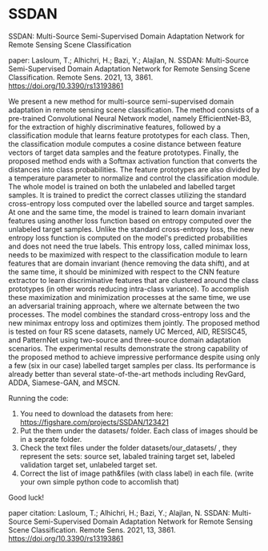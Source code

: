# SSDAN
SSDAN: Multi-Source Semi-Supervised Domain Adaptation Network for Remote Sensing Scene Classification

paper: Lasloum, T.; Alhichri, H.; Bazi, Y.; Alajlan, N. SSDAN: Multi-Source Semi-Supervised Domain Adaptation Network for Remote Sensing Scene Classification. Remote Sens. 2021, 13, 3861. https://doi.org/10.3390/rs13193861


We present a new method for multi-source semi-supervised domain adaptation in remote sensing scene classification. The method consists of a pre-trained Convolutional Neural Network model, namely EfficientNet-B3, for the extraction of highly discriminative features, followed by a classification module that learns feature prototypes for each class. Then, the classification module computes a cosine distance between feature vectors of target data samples and the feature prototypes. Finally, the proposed method ends with a Softmax activation function that converts the distances into class probabilities. The feature prototypes are also divided by a temperature parameter to normalize and control the classification module. The whole model is trained on both the unlabeled and labelled target samples. It is trained to predict the correct classes utilizing the standard cross-entropy loss computed over the labelled source and target samples. At one and the same time, the model is trained to learn domain invariant features using another loss function based on entropy computed over the unlabeled target samples. Unlike the standard cross-entropy loss, the new entropy loss function is computed on the model's predicted probabilities and does not need the true labels. This entropy loss, called minimax loss, needs to be maximized with respect to the classification module to learn features that are domain invariant (hence removing the data shift), and at the same time, it should be minimized with respect to the CNN feature extractor to learn discriminative features that are clustered around the class prototypes (in other words reducing intra-class variance). To accomplish these maximization and minimization processes at the same time, we use an adversarial training approach, where we alternate between the two processes. The model combines the standard cross-entropy loss and the new minimax entropy loss and optimizes them jointly. The proposed method is tested on four RS scene datasets, namely UC Merced, AID, RESISC45, and PatternNet using two-source and three-source domain adaptation scenarios. The experimental results demonstrate the strong capability of the proposed method to achieve impressive performance despite using only a few (six in our case) labelled target samples per class. Its performance is already better than several state-of-the-art methods including RevGard, ADDA, Siamese-GAN, and MSCN. 

Running the code:

1) You need to download the datasets from here:  https://figshare.com/projects/SSDAN/123421
2) Put the them under the datasets/ folder. Each class of images should be in a seprate folder.
3) Check the text files under the folder datasets/our_datasets/ , they represent the sets: source set, labaled training target set, labeled validation target set, unlabeled target set.
4) Correct the list of image path&files (with class label) in each file. (write your own simple python code to accomlish that)

Good luck!

paper citation:
Lasloum, T.; Alhichri, H.; Bazi, Y.; Alajlan, N. SSDAN: Multi-Source Semi-Supervised Domain Adaptation Network for Remote Sensing Scene Classification. Remote Sens. 2021, 13, 3861. https://doi.org/10.3390/rs13193861
